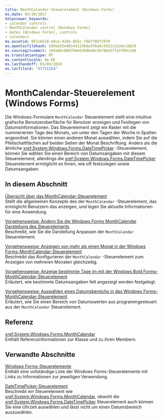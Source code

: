```yaml
---
title: MonthCalendar-Steuerelement (Windows Forms)
ms.date: 03/30/2017
helpviewer_keywords:
- calendar controls
- MonthCalendar control [Windows Forms]
- dates [Windows Forms], controls
- calendars
ms.assetid: 051c6518-e0ca-426b-855c-f9bf70972970
ms.openlocfilehash: 589eb55e001441230da3f8a0c5652c2a3dccb829
ms.sourcegitcommit: 160a88c8087b0e63606e6e35f9bd57fa5f69c168
ms.translationtype: MT
ms.contentlocale: de-DE
ms.lasthandoff: 03/09/2019
ms.locfileid: "57721254"
---
```

# <a name="monthcalendar-control-windows-forms"></a>MonthCalendar-Steuerelement (Windows Forms)
Die Windows-Formulare `MonthCalendar` Steuerelement stellt eine intuitive grafische Benutzeroberfläche für Benutzer anzeigen und Festlegen von Datumsinformationen. Das Steuerelement zeigt ein Raster mit die nummerierten Tage des Monats, um unter den Tagen der Woche in Spalten angeordnet. Sie können einen anderen Monat auswählen, indem Sie auf die Pfeilschaltflächen auf beiden Seiten der Monat Beschriftung. Anders als die ähnliche <xref:System.Windows.Forms.DateTimePicker> -Steuerelement, können Sie wählen Sie einen Bereich von Datumsangaben mit diesem Steuerelement; allerdings die <xref:System.Windows.Forms.DateTimePicker> Steuerelement ermöglicht es Ihnen, wie oft festzulegen sowie Datumsangaben.  
  
## <a name="in-this-section"></a>In diesem Abschnitt  
 [Übersicht über das MonthCalendar-Steuerelement](monthcalendar-control-overview-windows-forms.md)  
 Stellt die allgemeinen Konzepte des der `MonthCalendar` -Steuerelement, das ermöglicht Benutzern das anzeigen, und legen Sie aktuelle Informationen für eine Anwendung.  
  
 [Vorgehensweise: Ändern Sie die Windows Forms MonthCalendar Darstellung des Steuerelements](how-to-change-monthcalendar-control-appearance.md)  
 Beschreibt, wie Sie die Darstellung Anpassen der `MonthCalendar` Steuerelement.  
  
 [Vorgehensweise: Anzeigen von mehr als einen Monat in der Windows Forms-MonthCalendar-Steuerelement](display-more-than-one-month-wf-monthcalendar-control.md)  
 Beschreibt das Konfigurieren der `MonthCalendar` -Steuerelement zum Anzeigen von mehreren Monaten gleichzeitig.  
  
 [Vorgehensweise: Anzeige bestimmte Tage im mit der Windows Bold Forms-MonthCalendar-Steuerelement](display-specific-days-in-bold-with-wf-monthcalendar-control.md)  
 Erläutert, wie bestimmte Datumsangaben fett angezeigt werden festgelegt.  
  
 [Vorgehensweise: Auswählen eines Datumsbereichs in das Windows Forms-MonthCalendar-Steuerelement](how-to-select-a-range-of-dates-in-the-windows-forms-monthcalendar-control.md)  
 Erläutert, wie Sie einen Bereich von Datumswerten aus programmgesteuert aus der `MonthCalendar` Steuerelement.  
  
## <a name="reference"></a>Referenz  
 <xref:System.Windows.Forms.MonthCalendar>  
 Enthält Referenzinformationen zur Klasse und zu ihren Membern.  
  
## <a name="related-sections"></a>Verwandte Abschnitte  
 [Windows Forms-Steuerelemente](controls-to-use-on-windows-forms.md)  
 Enthält eine vollständige Liste der Windows Forms-Steuerelemente mit Links zu Informationen zur jeweiligen Verwendung.  
  
 [DateTimePicker-Steuerelement](datetimepicker-control-windows-forms.md)  
 Beschreibt ein Steuerelement wie <xref:System.Windows.Forms.MonthCalendar>, obwohl die <xref:System.Windows.Forms.DateTimePicker> Steuerelement auch können Sie eine Uhrzeit auswählen und lässt nicht um einen Datumsbereich auszuwählen.
